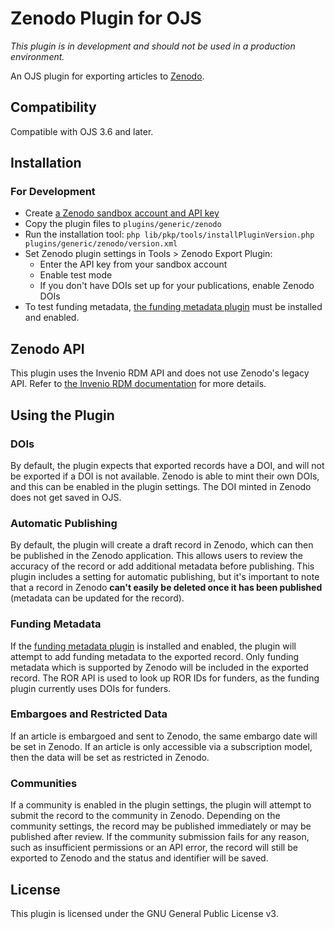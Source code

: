 # Zenodo Plugin for OJS

_This plugin is in development and should not be used in a production environment._

An OJS plugin for exporting articles to [Zenodo](https://zenodo.org/).

## Compatibility

Compatible with OJS 3.6 and later.

## Installation

### For Development

- Create [a Zenodo sandbox account and API key](https://sandbox.zenodo.org)
- Copy the plugin files to `plugins/generic/zenodo`
- Run the installation tool: `php lib/pkp/tools/installPluginVersion.php plugins/generic/zenodo/version.xml`
- Set Zenodo plugin settings in Tools > Zenodo Export Plugin:
  - Enter the API key from your sandbox account
  - Enable test mode
  - If you don't have DOIs set up for your publications, enable Zenodo DOIs
- To test funding metadata, [the funding metadata plugin](https://github.com/ajnyga/funding) must be installed and enabled.

## Zenodo API

This plugin uses the Invenio RDM API and does not use Zenodo's legacy API. Refer to
[the Invenio RDM documentation](https://inveniordm.docs.cern.ch/reference/rest_api_index/) for more details.

## Using the Plugin

### DOIs

By default, the plugin expects that exported records have a DOI, and will not be exported if a DOI
is not available. Zenodo is able to mint their own DOIs, and this can be enabled in the plugin settings.
The DOI minted in Zenodo does not get saved in OJS.

### Automatic Publishing

By default, the plugin will create a draft record in Zenodo, which can then be published in the Zenodo application.
This allows users to review the accuracy of the record or add additional metadata before publishing. This plugin includes
a setting for automatic publishing, but it's important to note that a record in Zenodo
**can't easily be deleted once it has been published** (metadata can be updated for the record).

### Funding Metadata

If the [funding metadata plugin](https://github.com/ajnyga/funding) is installed and enabled, the plugin will
attempt to add funding metadata to the exported record. Only funding metadata which is supported by Zenodo will be
included in the exported record. The ROR API is used to look up ROR IDs for funders, as the
funding plugin currently uses DOIs for funders.

### Embargoes and Restricted Data

If an article is embargoed and sent to Zenodo, the same embargo date will be set in Zenodo. If an article is
only accessible via a subscription model, then the data will be set as restricted in Zenodo.

### Communities

If a community is enabled in the plugin settings, the plugin will attempt to submit the record to the community in
Zenodo. Depending on the community settings, the record may be published immediately or may be published after
review. If the community submission fails for any reason, such as insufficient permissions or an API error,
the record will still be exported to Zenodo and the status and identifier will be saved.

## License

This plugin is licensed under the GNU General Public License v3.
